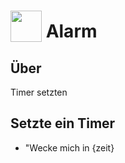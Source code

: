 # <img src="https://raw.githack.com/FortAwesome/Font-Awesome/master/svgs/solid/robot.svg" card_color="#22A7F0" width="50" height="50" style="vertical-align:bottom"/> Alarm

## Über
Timer setzten

## Setzte ein Timer

* "Wecke mich in {zeit}

